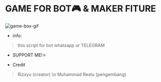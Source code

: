 # GAME FOR BOT🎮 & MAKER FITURE
![game-box-gif](https://user-images.githubusercontent.com/88314302/135240132-4919173e-b68c-482a-885d-d3e9bc916d18.gif)

* info:
> this script for bot whatsapp or TELEGRAM

* SUPPORT ME!⚛


* Credit


> Rizxyu (creator) \n
Muhammad Restu (pengembang) 

